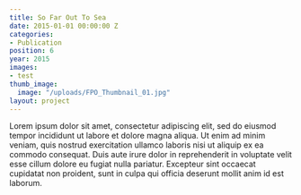 ```yaml
---
title: So Far Out To Sea
date: 2015-01-01 00:00:00 Z
categories:
- Publication
position: 6
year: 2015
images:
- test
thumb_image:
  image: "/uploads/FPO_Thumbnail_01.jpg"
layout: project
---
```


Lorem ipsum dolor sit amet, consectetur adipiscing elit, sed do eiusmod tempor incididunt ut labore et dolore magna aliqua. Ut enim ad minim veniam, quis nostrud exercitation ullamco laboris nisi ut aliquip ex ea commodo consequat. Duis aute irure dolor in reprehenderit in voluptate velit esse cillum dolore eu fugiat nulla pariatur. Excepteur sint occaecat cupidatat non proident, sunt in culpa qui officia deserunt mollit anim id est laborum.

